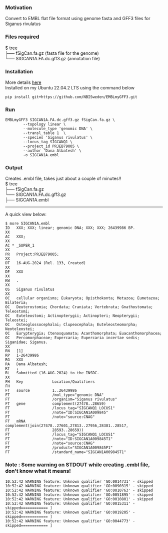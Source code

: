 ### Motivation
Convert to EMBL flat file format using genome fasta and GFF3 files for Siganus rivulatus


### Files required
$ tree  
├── fSigCan.fa.gz  (fasta file for the genome)  
└── SIGCAN1A.FA.dc.gff3.gz   (annotation file)  

### Installation
More details [here](https://github.com/NBISweden/EMBLmyGFF3?tab=readme-ov-file#installation)  
Installed on my Ubuntu 22.04.2 LTS using the command below
```
pip install git+https://github.com/NBISweden/EMBLmyGFF3.git
```

### Run
```
EMBLmyGFF3 SIGCAN1A.FA.dc.gff3.gz fSigCan.fa.gz \
        --topology linear \
        --molecule_type 'genomic DNA' \
        --transl_table 1  \
        --species 'Siganus rivulatus' \
        --locus_tag SIGCANQ1 \
        --project_id PRJEB79005 \
        --author 'Dana Albatesh' \
        -o SIGCAN1A.embl
```

### Output
Creates .embl file, takes just about a couple of minutes!!  
$ tree  
├── fSigCan.fa.gz  
└── SIGCAN1A.FA.dc.gff3.gz  
├── SIGCAN1A.embl  


***

A quick view below:  
```
$ more SIGCAN1A.embl 
ID   XXX; XXX; linear; genomic DNA; XXX; XXX; 26439986 BP.
XX
AC   XXX; 
XX
AC * _SUPER_1
XX
PR   Project:PRJEB79005;
XX
DT   16-AUG-2024 (Rel. 133, Created)
XX
DE   XXX
XX
KW   .
XX
OS   Siganus rivulatus
XX
OC   cellular organisms; Eukaryota; Opisthokonta; Metazoa; Eumetazoa; Bilateria;
OC   Deuterostomia; Chordata; Craniata; Vertebrata; Gnathostomata; Teleostomi;
OC   Euteleostomi; Actinopterygii; Actinopteri; Neopterygii; Teleostei;
OC   Osteoglossocephalai; Clupeocephala; Euteleosteomorpha; Neoteleostei;
OC   Eurypterygia; Ctenosquamata; Acanthomorphata; Euacanthomorphacea;
OC   Percomorphaceae; Eupercaria; Eupercaria incertae sedis; Siganidae; Siganus.
XX
RN   [1]
RP   1-26439986
RG   XXX
RA   Dana Albatesh;
RT   ;
RL   Submitted (16-AUG-2024) to the INSDC.
XX
FH   Key             Location/Qualifiers
FH
FT   source          1..26439986
FT                   /mol_type="genomic DNA"
FT                   /organism="Siganus rivulatus"
FT   gene            complement(27478..28659)
FT                   /locus_tag="SIGCANQ1_LOCUS1"
FT                   /note="ID:SIGCAN1A009845"
FT                   /note="source:CNAG"
FT   mRNA            complement(join(27478..27601,27813..27956,28381..28517,
FT                   28593..28659))
FT                   /locus_tag="SIGCANQ1_LOCUS1"
FT                   /note="ID:SIGCAN1A009845T1"
FT                   /note="source:CNAG"
FT                   /product="SIGCAN1A009845P1"
FT                   /standard_name="SIGCAN1A009845T1"

```

### Note : Some warning on STDOUT while creating .embl file, don't know what it means!

```
10:52:42 WARNING feature: Unknown qualifier 'GO:0014731' - skipped
10:52:42 WARNING feature: Unknown qualifier 'GO:0090315' - skipped
10:52:42 WARNING feature: Unknown qualifier 'GO:0010763' - skipped
10:52:42 WARNING feature: Unknown qualifier 'GO:0051895' - skipped
10:52:42 WARNING feature: Unknown qualifier 'GO:0010801' - skipped
10:52:42 WARNING feature: Unknown qualifier 'GO:0015311' - skipped============ ]
10:52:42 WARNING feature: Unknown qualifier 'GO:0019205' - skipped============ ]
10:52:42 WARNING feature: Unknown qualifier 'GO:0044773' - skipped============ ]
```
